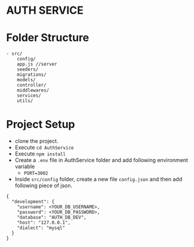 # AUTH SERVICE

# Folder Structure
    - src/
        config/
        app.js //server
        seeders/
        migrations/
        models/
        controller/
        middlewares/
        services/
        utils/

# Project Setup
- clone the project.
- Execute `cd AuthService`
- Execute `npm install`
- Create a `.env` file in AuthService folder and add following environment variable
    - `PORT=3002`
- Inside `src/config` folder, create a new file `config.json` and then add following piece of json.

```
{
  "development": {
    "username": <YOUR_DB_USERNAME>,
    "password": <YOUR_DB_PASSWORD>,
    "database": "AUTH_DB_DEV",
    "host": "127.0.0.1",
    "dialect": "mysql"
  }
}
```